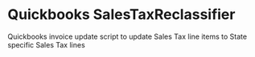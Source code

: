 # Quickbooks SalesTaxReclassifier
Quickbooks invoice update script to update Sales Tax line items to State specific Sales Tax lines
